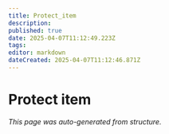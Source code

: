 ```yaml
---
title: Protect_item
description: 
published: true
date: 2025-04-07T11:12:49.223Z
tags: 
editor: markdown
dateCreated: 2025-04-07T11:12:46.871Z
---
```


# Protect item

*This page was auto-generated from structure.*